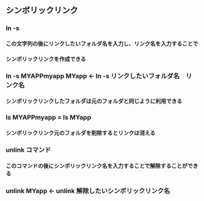## シンボリックリンク
### ln -s
#### この文字列の後にリンクしたいフォルダ名を入力し、リンク名を入力することで
#### シンボリックリンクを作成できる
### ln -s MYAPPmyapp MYapp   ←   ln -s リンクしたいフォルダ名　リンク名
#### シンボリックリンクしたフォルダは元のフォルダと同じように利用できる
### ls MYAPPmyapp   =   ls MYapp
#### シンボリックリンク元のフォルダを削除するとリンクは消える
### unlink コマンド　
#### このコマンドの後にシンボリックリンク名を入力することで解除することができる
### unlink MYapp   ←   unlink 解除したいシンボリックリンク名
